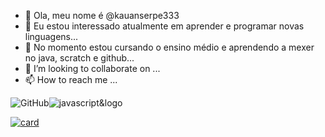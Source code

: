 - 👋 Ola, meu nome é @kauanserpe333
- 👀 Eu estou interessado atualmente em aprender e programar novas linguagens...
- 🌱 No momento estou cursando o ensino médio e aprendendo a mexer no java, scratch e github...
- 💞️ I’m looking to collaborate on ...
- 📫 How to reach me ...


![GitHub](https://img.shields.io/badge/GitHub-100000?style=for-the-badge&logo=github&logoColor=white)![javascript&logo](https://img.shields.io/badge/JavaScript-F7DF1E?style=for-the-badge&logo=javascript&logoColor=black)


[![card](https://github-readme-stats.vercel.app/api?username=iuricode&theme=default&show_icons=true)](https://github.com/anuraghazra/github-readme-stats)
